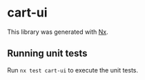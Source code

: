 # cart-ui

This library was generated with [Nx](https://nx.dev).

## Running unit tests

Run `nx test cart-ui` to execute the unit tests.
